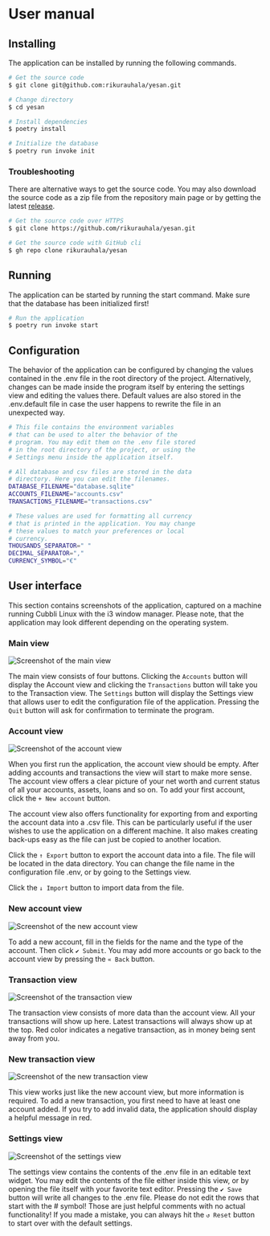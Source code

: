 # User manual

## Installing

The application can be installed by running the following commands.

```bash
# Get the source code
$ git clone git@github.com:rikurauhala/yesan.git

# Change directory
$ cd yesan

# Install dependencies
$ poetry install

# Initialize the database
$ poetry run invoke init
```

### Troubleshooting

There are alternative ways to get the source code. You may also download the source code as a zip file from the repository main page or by getting the latest [release](https://github.com/rikurauhala/yesan/releases/).

```bash
# Get the source code over HTTPS
$ git clone https://github.com/rikurauhala/yesan.git

# Get the source code with GitHub cli
$ gh repo clone rikurauhala/yesan
```

## Running

The application can be started by running the start command. Make sure that the database has been initialized first!

```bash
# Run the application
$ poetry run invoke start
```

## Configuration

The behavior of the application can be configured by changing the values contained in the .env file in the root directory of the project. Alternatively, changes can be made inside the program itself by entering the settings view and editing the values there. Default values are also stored in the .env.default file in case the user happens to rewrite the file in an unexpected way.

```bash
# This file contains the environment variables
# that can be used to alter the behavior of the 
# program. You may edit them on the .env file stored
# in the root directory of the project, or using the
# Settings menu inside the application itself.

# All database and csv files are stored in the data
# directory. Here you can edit the filenames.
DATABASE_FILENAME="database.sqlite"
ACCOUNTS_FILENAME="accounts.csv"
TRANSACTIONS_FILENAME="transactions.csv"

# These values are used for formatting all currency
# that is printed in the application. You may change
# these values to match your preferences or local
# currency.
THOUSANDS_SEPARATOR=" "
DECIMAL_SEPARATOR=","
CURRENCY_SYMBOL="€"
```

## User interface

This section contains screenshots of the application, captured on a machine running Cubbli Linux with the i3 window manager. Please note, that the application may look different depending on the operating system.

### Main view

![Screenshot of the main view](images/main_view.png)

The main view consists of four buttons. Clicking the `Accounts` button will display the Account view and clicking the `Transactions` button will take you to the Transaction view. The `Settings` button will display the Settings view that allows user to edit the configuration file of the application. Pressing the `Quit` button will ask for confirmation to terminate the program.

### Account view

![Screenshot of the account view](images/account_view.png)

When you first run the application, the account view should be empty. After adding accounts and transactions the view will start to make more sense. The account view offers a clear picture of your net worth and current status of all your accounts, assets, loans and so on. To add your first account, click the `+ New account` button.

The account view also offers functionality for exporting from and exporting the account data into a .csv file. This can be particularly useful if the user wishes to use the application on a different machine. It also makes creating back-ups easy as the file can just be copied to another location.

Click the `↑ Export` button to export the account data into a file. The file will be located in the data directory. You can change the file name in the configuration file .env, or by going to the Settings view.

Click the `↓ Import` button to import data from the file.

### New account view

![Screenshot of the new account view](images/new_account_view.png)

To add a new account, fill in the fields for the name and the type of the account. Then click `✔ Submit`. You may add more accounts or go back to the account view by pressing the `« Back` button.

### Transaction view

![Screenshot of the transaction view](images/transaction_view.png)

The transaction view consists of more data than the account view. All your transactions will show up here. Latest transactions will always show up at the top. Red color indicates a negative transaction, as in money being sent away from you.

### New transaction view

![Screenshot of the new transaction view](images/new_transaction_view.png)

This view works just like the new account view, but more information is required. To add a new transaction, you first need to have at least one account added. If you try to add invalid data, the application should display a helpful message in red.

### Settings view

![Screenshot of the settings view](images/settings_view.png)

The settings view contains the contents of the .env file in an editable text widget. You may edit the contents of the file either inside this view, or by opening the file itself with your favorite text editor. Pressing the `✔ Save` button will write all changes to the .env file. Please do not edit the rows that start with the # symbol! Those are just helpful comments with no actual functionality! If you made a mistake, you can always hit the `↺ Reset` button to start over with the default settings.
